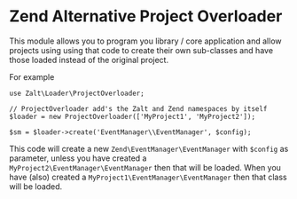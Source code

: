 # Zend Alternative Project Overloader

This module allows you to program you library / core application and allow projects using using that
code to create their own sub-classes and have those loaded instead of the original project.

For example

    use Zalt\Loader\ProjectOverloader;

    // ProjectOverloader add's the Zalt and Zend namespaces by itself
    $loader = new ProjectOverloader(['MyProject1', 'MyProject2']);

    $sm = $loader->create('EventManager\\EventManager', $config);

This code will create a new `Zend\EventManager\EventManager` with `$config` as parameter, unless you have
created a `MyProject2\EventManager\EventManager` then that will be loaded. When you have (also) created
a `MyProject1\EventManager\EventManager` then that class will be loaded.
